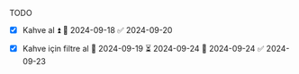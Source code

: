 TODO
- [x] Kahve al ⏫ 📅 2024-09-18 ✅ 2024-09-20
- [x] Kahve için filtre al 🛫 2024-09-19 ⏳ 2024-09-24 📅 2024-09-24 ✅ 2024-09-23

